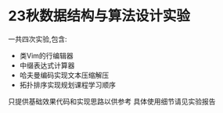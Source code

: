# 23秋数据结构与算法设计实验
一共四次实验,包含:
- 类Vim的行编辑器
- 中缀表达式计算器
- 哈夫曼编码实现文本压缩解压
- 拓扑排序实现规划课程学习顺序

只提供基础效果代码和实现思路以供参考
具体使用细节请见实验报告

